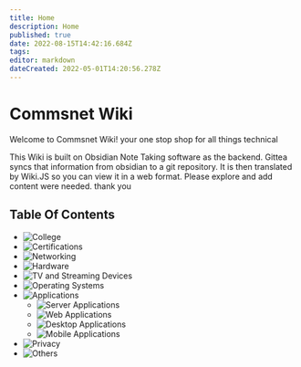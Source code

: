 ```yaml
---
title: Home
description: Home
published: true
date: 2022-08-15T14:42:16.684Z
tags: 
editor: markdown
dateCreated: 2022-05-01T14:20:56.278Z
---
```


# Commsnet Wiki

Welcome to Commsnet Wiki! your one stop shop for all things technical

This Wiki is built on Obsidian Note Taking software as the backend. Gittea syncs that information from obsidian to a git repository. It is then translated by Wiki.JS so you can view it in a web format. Please explore and add content were needed. thank you


## Table Of Contents

- ![College](https://wiki.commsnet.org/en/WGU/home)
- ![Certifications](https://wiki.commsnet.org/en/Certifications/home)
- ![Networking](https://wiki.commsnet.org/en/Networking/home)
- ![Hardware](https://wiki.commsnet.org/en/Hardware/home)
- ![TV and Streaming Devices](https://wiki.commsnet.org/en/TV_Streaming_Devices)
- ![Operating Systems](https://wiki.commsnet.org/en/Operating_Systems/Home)
- ![Applications]()
	- ![Server Applications](https://wiki.commsnet.org/en/Server_Applications/home)
	- ![Web Applications](https://wiki.commsnet.org/en/Web_Applications/home)
	- ![Desktop Applications](https://wiki.commsnet.org/en/Desktop_Applications/Home)
	- ![Mobile Applications](https://wiki.commsnet.org/en/Mobile_Applications/home)
- ![Privacy](https://wiki.commsnet.org/en/Privacy/home)
- ![Others](https://wiki.commsnet.org/en/FOSS)